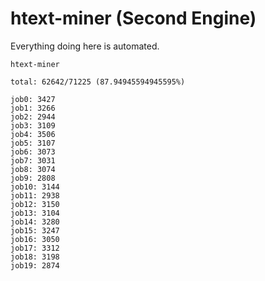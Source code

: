 # htext-miner (Second Engine)

Everything doing here is automated.

```
htext-miner

total: 62642/71225 (87.94945594945595%)

job0: 3427
job1: 3266
job2: 2944
job3: 3109
job4: 3506
job5: 3107
job6: 3073
job7: 3031
job8: 3074
job9: 2808
job10: 3144
job11: 2938
job12: 3150
job13: 3104
job14: 3280
job15: 3247
job16: 3050
job17: 3312
job18: 3198
job19: 2874
```